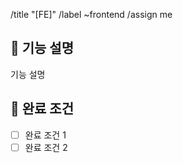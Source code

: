 /title "[FE]"
/label ~frontend
/assign me

## :hammer: 기능 설명

기능 설명

## 📑 완료 조건

- [ ] 완료 조건 1
- [ ] 완료 조건 2
